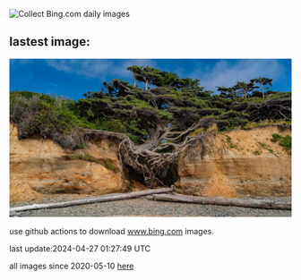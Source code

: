 ![Collect Bing.com daily images](https://github.com/counter2015/bing-daily-images/workflows/Collect%20Bing.com%20daily%20images/badge.svg)
## lastest image:
![](images/KalalochTree.jpg)

use github actions to download www.bing.com images.

last update:2024-04-27 01:27:49 UTC

all images since 2020-05-10 [here](https://github.com/counter2015/bing-daily-images/tree/master/images) 

